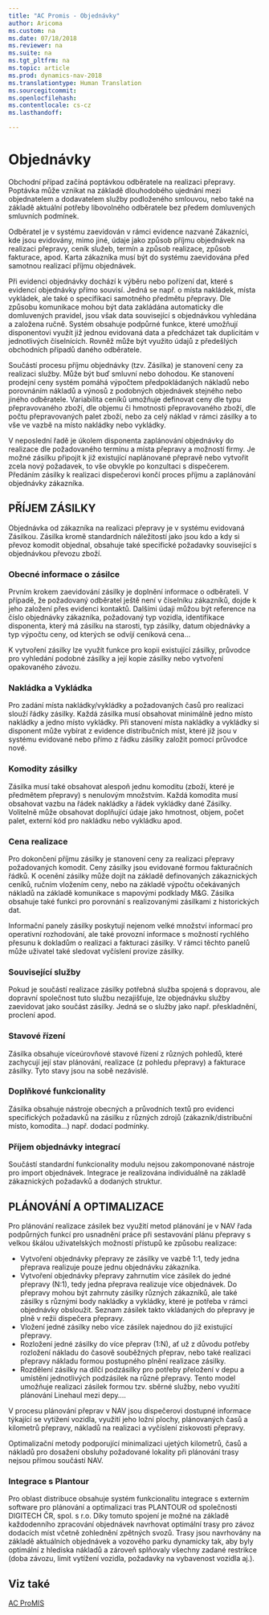 ```yaml
---
title: "AC Promis - Objednávky"
author: Aricoma
ms.custom: na
ms.date: 07/18/2018
ms.reviewer: na
ms.suite: na
ms.tgt_pltfrm: na
ms.topic: article
ms.prod: dynamics-nav-2018
ms.translationtype: Human Translation
ms.sourcegitcommit: 
ms.openlocfilehash: 
ms.contentlocale: cs-cz
ms.lasthandoff: 

---
```



# <a name="ac-pm-shipment-invoice"></a>Objednávky

Obchodní případ začíná poptávkou odběratele na realizaci přepravy. Poptávka může vznikat na základě dlouhodobého ujednání mezi objednatelem a dodavatelem služby podloženého smlouvou, nebo také na základě aktuální potřeby libovolného odběratele bez předem domluvených smluvních podmínek. 

Odběratel je v systému zaevidován v rámci evidence nazvané Zákazníci, kde jsou evidovány, mimo jiné, údaje jako způsob příjmu objednávek na realizaci přepravy, ceník služeb, termín a způsob realizace, způsob fakturace, apod. Karta zákazníka musí být do systému zaevidována před samotnou realizací příjmu objednávek. 

Při evidenci objednávky dochází k výběru nebo pořízení dat, které s evidencí objednávky přímo souvisí. Jedná se např. o místa nakládek, místa vykládek, ale také o specifikaci samotného předmětu přepravy. Dle způsobu komunikace mohou být data zakládána automaticky dle domluvených pravidel, jsou však data související s objednávkou vyhledána a založena ručně. Systém obsahuje podpůrné funkce, které umožňují disponentovi využít již jednou evidovaná data a předcházet tak duplicitám v jednotlivých číselnících. Rovněž může být využito údajů z předešlých obchodních případů daného odběratele.

Součástí procesu příjmu objednávky (tzv. Zásilka) je stanovení ceny za realizaci služby. Může být buď smluvní nebo dohodou. Ke stanovení prodejní ceny systém pomáhá výpočtem předpokládaných nákladů nebo porovnáním nákladů a výnosů z podobných objednávek stejného nebo jiného odběratele. Variabilita ceníků umožňuje definovat ceny dle typu přepravovaného zboží, dle objemu či hmotnosti přepravovaného zboží, dle počtu přepravovaných palet zboží, nebo za celý náklad v rámci zásilky a to vše ve vazbě na místo nakládky nebo vykládky.

V neposlední řadě je úkolem disponenta zaplánování objednávky do realizace dle požadovaného termínu a místa přepravy a možností firmy. Je možné zásilku připojit k již existující naplánované přepravě nebo vytvořit zcela nový požadavek, to vše obvykle po konzultaci s dispečerem. Předáním zásilky k realizaci dispečerovi končí proces příjmu a zaplánování objednávky zákazníka.


## PŘÍJEM ZÁSILKY
Objednávka od zákazníka na realizaci přepravy je v systému evidovaná Zásilkou. Zásilka kromě standardních náležitostí jako jsou kdo a kdy si převoz komodit objednal, obsahuje také specifické požadavky související s objednávkou převozu zboží. 

### Obecné informace o zásilce

Prvním krokem zaevidování zásilky je doplnění informace o odběrateli. V případě, že požadovaný odběratel ještě není v číselníku zákazníků, dojde k jeho založení přes evidenci kontaktů. Dalšími údaji můžou být reference na číslo objednávky zákazníka, požadovaný typ vozidla, identifikace disponenta, který má zásilku na starosti, typ zásilky, datum objednávky a typ výpočtu ceny, od kterých se odvíjí ceníková cena… 

K vytvoření zásilky lze využít funkce pro kopii existující zásilky, průvodce pro vyhledání podobné zásilky a její kopie zásilky nebo vytvoření opakovaného závozu.

### Nakládka a Vykládka
Pro zadání místa nakládky/vykládky a požadovaných časů pro realizaci slouží řádky zásilky. Každá zásilka musí obsahovat minimálně jedno místo nakládky a jedno místo vykládky. Při stanovení místa nakládky a vykládky si disponent může vybírat z evidence distribučních míst, které již jsou v systému evidované nebo přímo z řádku zásilky založit pomocí průvodce nové. 

### Komodity zásilky
Zásilka musí také obsahovat alespoň jednu komoditu (zboží, které je předmětem přepravy) s nenulovým množstvím. Každá komodita musí obsahovat vazbu na řádek nakládky a řádek vykládky dané Zásilky. Volitelně může obsahovat doplňující údaje jako hmotnost, objem, počet palet, externí kód pro nakládku nebo vykládku apod.

### Cena realizace
Pro dokončení příjmu zásilky je stanovení ceny za realizaci přepravy požadovaných komodit. Ceny zásilky jsou evidované formou fakturačních řádků. K ocenění zásilky může dojít na základě definovaných zákaznických ceníků, ručním vložením ceny, nebo na základě výpočtu očekávaných nákladů na základě komunikace s mapovými podklady M&G. Zásilka obsahuje také funkci pro porovnání s realizovanými zásilkami z historických dat.

Informační panely zásilky poskytují nejenom velké množství informací pro operativní rozhodování, ale také provozní informace s možností rychlého přesunu k dokladům o realizaci a fakturaci zásilky. V rámci těchto panelů může uživatel také sledovat vyčíslení provize zásilky.
### Související služby
Pokud je součástí realizace zásilky potřebná služba spojená s dopravou, ale dopravní společnost tuto službu nezajišťuje, lze objednávku služby zaevidovat jako součást zásilky. Jedná se o služby jako např. přeskladnění, proclení apod.

### Stavové řízení
Zásilka obsahuje víceúrovňové stavové řízení z různých pohledů, které zachycují její stav plánování, realizace (z pohledu přepravy) a fakturace zásilky. Tyto stavy jsou na sobě nezávislé.

### Doplňkové funkcionality
Zásilka obsahuje nástroje obecných a průvodních textů pro evidenci specifických požadavků na zásilku z různých zdrojů (zákazník/distribuční místo, komodita…) např. dodací podmínky. 

### Příjem objednávky integrací
Součástí standardní funkcionality modulu nejsou zakomponované nástroje pro import objednávek. Integrace je realizována individuálně na základě zákaznických požadavků a dodaných struktur. 

## PLÁNOVÁNÍ A OPTIMALIZACE
Pro plánování realizace zásilek bez využití metod plánování je v NAV řada podpůrných funkcí pro usnadnění práce při sestavování plánu přepravy s velkou škálou uživatelských možností přístupů ke způsobu realizace:
- Vytvoření objednávky přepravy ze zásilky ve vazbě 1:1, tedy jedna přeprava realizuje pouze jednu objednávku zákazníka.
- Vytvoření objednávky přepravy zahrnutím více zásilek do jedné přepravy (N:1), tedy jedna přeprava realizuje více objednávek. Do přepravy mohou být zahrnuty zásilky různých zákazníků, ale také zásilky s různými body nakládky a vykládky, které je potřeba v rámci objednávky obsloužit. Seznam zásilek takto vkládaných do přepravy je plně v režii dispečera přepravy.
- Vložení jedné zásilky nebo více zásilek najednou do již existující přepravy.
- Rozložení jedné zásilky do více přeprav (1:N), ať už z důvodu potřeby rozložení nákladu do časově souběžných přeprav, nebo také realizaci přepravy nákladu formou postupného plnění realizace zásilky.
- Rozdělení zásilky na dílčí podzásilky pro potřeby přeložení v depu a umístění jednotlivých podzásilek na různé přepravy. Tento model umožňuje realizaci zásilek formou tzv. sběrné služby, nebo využití plánování Linehaul mezi depy…. 

V procesu plánování přeprav v NAV jsou dispečerovi dostupné informace týkající se vytížení vozidla, využití jeho ložní plochy, plánovaných časů a kilometrů přepravy, nákladů na realizaci a vyčíslení ziskovosti přepravy.

Optimalizační metody podporující minimalizaci ujetých kilometrů, časů a nákladů pro dosažení obsluhy požadované lokality při plánování trasy nejsou přímou součástí NAV.

### Integrace s Plantour
Pro oblast distribuce obsahuje systém funkcionalitu integrace s externím software pro plánování a optimalizaci tras PLANTOUR od společnosti DIGITECH ČR, spol. s r.o. Díky tomuto spojení je možné na základě každodenního zpracování objednávek navrhovat optimální trasy pro závoz dodacích míst včetně zohlednění zpětných svozů. Trasy jsou navrhovány na základě aktuálních objednávek a vozového parku dynamicky tak, aby byly optimální z hlediska nákladů a zároveň splňovaly všechny zadané restrikce (doba závozu, limit vytížení vozidla, požadavky na vybavenost vozidla aj.).


## <a name="see-also"></a>Viz také  
[AC ProMIS](ac-pm-promis.md)